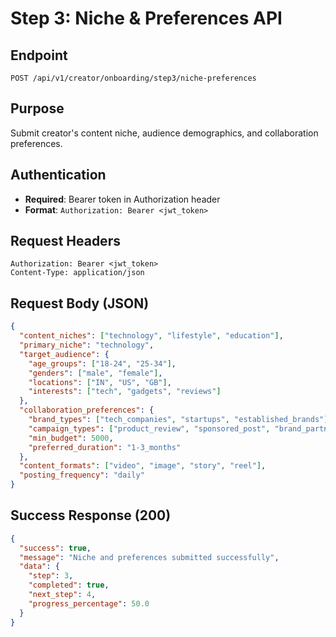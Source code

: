# Step 3: Niche & Preferences API

## Endpoint
`POST /api/v1/creator/onboarding/step3/niche-preferences`

## Purpose
Submit creator's content niche, audience demographics, and collaboration preferences.

## Authentication
- **Required**: Bearer token in Authorization header
- **Format**: `Authorization: Bearer <jwt_token>`

## Request Headers
```http
Authorization: Bearer <jwt_token>
Content-Type: application/json
```

## Request Body (JSON)
```json
{
  "content_niches": ["technology", "lifestyle", "education"],
  "primary_niche": "technology",
  "target_audience": {
    "age_groups": ["18-24", "25-34"],
    "genders": ["male", "female"],
    "locations": ["IN", "US", "GB"],
    "interests": ["tech", "gadgets", "reviews"]
  },
  "collaboration_preferences": {
    "brand_types": ["tech_companies", "startups", "established_brands"],
    "campaign_types": ["product_review", "sponsored_post", "brand_partnership"],
    "min_budget": 5000,
    "preferred_duration": "1-3_months"
  },
  "content_formats": ["video", "image", "story", "reel"],
  "posting_frequency": "daily"
}
```

## Success Response (200)
```json
{
  "success": true,
  "message": "Niche and preferences submitted successfully",
  "data": {
    "step": 3,
    "completed": true,
    "next_step": 4,
    "progress_percentage": 50.0
  }
}
```
